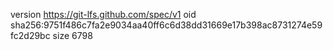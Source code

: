 version https://git-lfs.github.com/spec/v1
oid sha256:9751f486c7fa2e9034aa40ff6c6d38dd31669e17b398ac8731274e59fc2d29bc
size 6798
